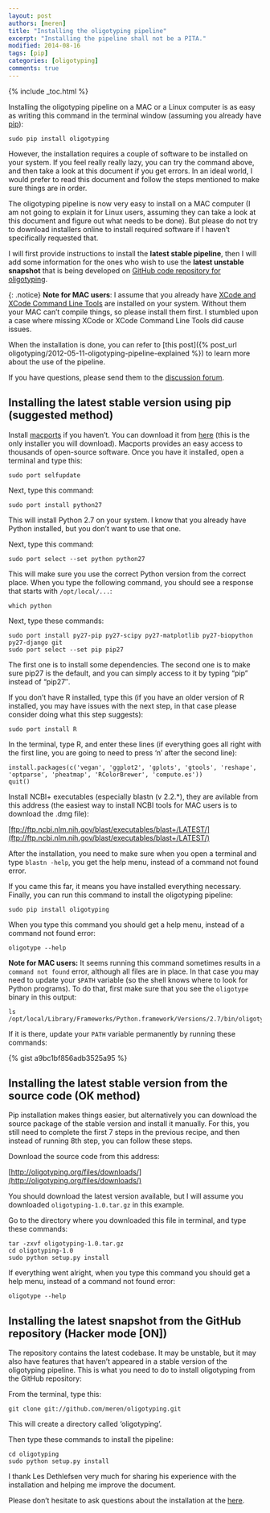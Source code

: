 ```yaml
---
layout: post
authors: [meren]
title: "Installing the oligotyping pipeline"
excerpt: "Installing the pipeline shall not be a PITA."
modified: 2014-08-16
tags: [pip]
categories: [oligotyping]
comments: true
---
```


{% include _toc.html %}

Installing the oligotyping pipeline on a MAC or a Linux computer is as easy as writing this command in the terminal window (assuming you already have [pip](https://pypi.python.org/pypi/pip)):

    sudo pip install oligotyping

However, the installation requires a couple of software to be installed on your system. If you feel really really lazy, you can try the command above, and then take a look at this document if you get errors. In an ideal world, I would prefer to read this document and follow the steps mentioned to make sure things are in order.

The oligotyping pipeline is now very easy to install on a MAC computer (I am not going to explain it for Linux users, assuming they can take a look at this document and figure out what needs to be done). But please do not try to download installers online to install required software if I haven’t specifically requested that.

I will first provide instructions to install the **latest stable pipeline**, then I will add some information for the ones who wish to use the **latest unstable snapshot** that is being developed on [GitHub code repository for oligotyping](https://github.com/meren/oligotyping).

{: .notice}
**Note for MAC users**: I assume that you already have [XCode and XCode Command Line Tools](https://developer.apple.com/xcode/downloads/) are installed on your system. Without them your MAC can’t compile things, so please install them first. I stumbled upon a case where missing XCode or XCode Command Line Tools did cause issues.

When the installation is done, you can refer to [this post]({% post_url oligotyping/2012-05-11-oligotyping-pipeline-explained %}) to learn more about the use of the pipeline.

If you have questions, please send them to the [discussion forum](https://groups.google.com/forum/#!forum/oligotyping).

## Installing the latest stable version using pip (suggested method)

Install [macports](https://www.macports.org/) if you haven’t. You can download it from [here](https://www.macports.org/install.php) (this is the only installer you will download). Macports provides an easy access to thousands of open-source software. Once you have it installed, open a terminal and type this:

    sudo port selfupdate

Next, type this command:

    sudo port install python27

This will install Python 2.7 on your system. I know that you already have Python installed, but you don’t want to use that one.

Next, type this command:

    sudo port select --set python python27

This will make sure you use the correct Python version from the correct place. When you type the following command, you should see a response that starts with `/opt/local/...`:

    which python

Next, type these commands:

    sudo port install py27-pip py27-scipy py27-matplotlib py27-biopython py27-django git
    sudo port select --set pip pip27

The first one is to install some dependencies. The second one is to make sure pip27 is the default, and you can simply access to it by typing “pip” instead of “pip27″.

If you don’t have R installed, type this (if you have an older version of R installed, you may have issues with the next step, in that case please consider doing what this step suggests):

    sudo port install R

In the terminal, type R, and enter these lines (if everything goes all right with the first line, you are going to need to press ‘n’ after the second line):

    install.packages(c('vegan', 'ggplot2', 'gplots', 'gtools', 'reshape', 'optparse', 'pheatmap', 'RColorBrewer', 'compute.es'))
    quit()

Install NCBI+ executables (especially blastn (v 2.2.*), they are avilable from this address (the easiest way to install NCBI tools for MAC users is to download the .dmg file):

[ftp://ftp.ncbi.nlm.nih.gov/blast/executables/blast+/LATEST/](ftp://ftp.ncbi.nlm.nih.gov/blast/executables/blast+/LATEST/)

After the installation, you need to make sure when you open a terminal and type `blastn -help`, you get the help menu, instead of a command not found error.

If you came this far, it means you have installed everything necessary. Finally, you can run this command to install the oligotyping pipeline:

    sudo pip install oligotyping

When you type this command you should get a help menu, instead of a command not found error:

    oligotype --help

**Note for MAC users:** It seems running this command sometimes results in a `command not found` error, although all files are in place. In that case you may need to update your `$PATH` variable (so the shell knows where to look for Python programs). To do that, first make sure that you see the `oligotype` binary in this output:

    ls /opt/local/Library/Frameworks/Python.framework/Versions/2.7/bin/oligotype

If it is there, update your `PATH` variable permanently by running these commands:

{% gist a9bc1bf856adb3525a95 %}


## Installing the latest stable version from the source code (OK method)


Pip installation makes things easier, but alternatively you can download the source package of the stable version and install it manually. For this, you still need to complete the first 7 steps in the previous recipe, and then instead of running 8th step, you can follow these steps.

Download the source code from this address:

[http://oligotyping.org/files/downloads/](http://oligotyping.org/files/downloads/)

You should download the latest version available, but I will assume you downloaded `oligotyping-1.0.tar.gz` in this example.

Go to the directory where you downloaded this file in terminal, and type these commands:

    tar -zxvf oligotyping-1.0.tar.gz
    cd oligotyping-1.0
    sudo python setup.py install

If everything went alright, when you type this command you should get a help menu, instead of a command not found error:

    oligotype --help


## Installing the latest snapshot from the GitHub repository (Hacker mode [ON])

The repository contains the latest codebase. It may be unstable, but it may also have features that haven’t appeared in a stable version of the oligotyping pipeline. This is what you need to do to install oligotyping from the GitHub repository:

From the terminal, type this:

    git clone git://github.com/meren/oligotyping.git

This will create a directory called ‘oligotyping’.

Then type these commands to install the pipeline:

    cd oligotyping
    sudo python setup.py install

I thank Les Dethlefsen very much for sharing his experience with the installation and helping me improve the document.

Please don’t hesitate to ask questions about the installation at the [here](https://groups.google.com/forum/#!forum/oligotyping).


